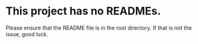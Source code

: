 # This project has no READMEs.
Please ensure that the README file is in the root directory. If that is not the issue, good luck.
